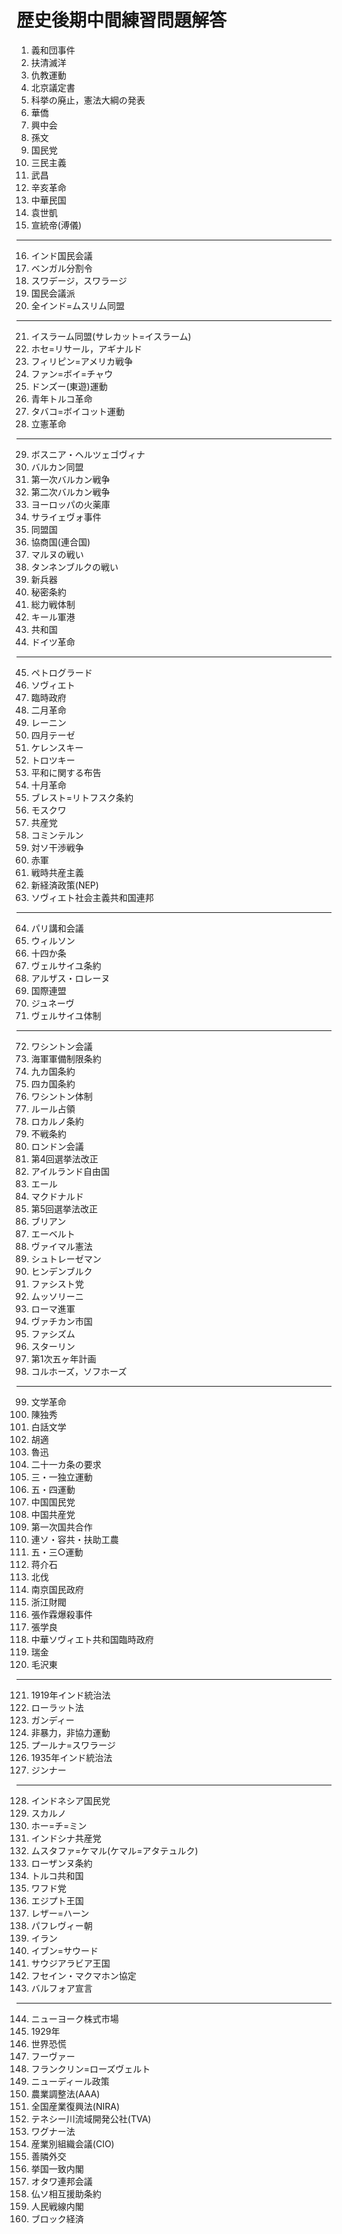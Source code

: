 # 歴史後期中間練習問題解答
1. 義和団事件
2. 扶清滅洋
3. 仇教運動
4. 北京議定書
5. 科挙の廃止，憲法大綱の発表
6. 華僑
7. 興中会
8. 孫文
9. 国民党
10. 三民主義
11. 武昌
12. 辛亥革命
13. 中華民国
14. 袁世凱
15. 宣統帝(溥儀)
---
16. インド国民会議
17. ベンガル分割令
18.  スワデージ，スワラージ
19.  国民会議派
20.  全インド=ムスリム同盟
---
21. イスラーム同盟(サレカット=イスラーム)
22. ホセ=リサール，アギナルド
23. フィリピン=アメリカ戦争
24. ファン=ボイ=チャウ
25. ドンズー(東遊)運動
26. 青年トルコ革命
27. タバコ=ボイコット運動
28. 立憲革命
---
29. ボスニア・ヘルツェゴヴィナ
30. バルカン同盟
31. 第一次バルカン戦争
32. 第二次バルカン戦争
33. ヨーロッパの火薬庫
34. サライェヴォ事件
35. 同盟国
36. 協商国(連合国)
37. マルヌの戦い
38. タンネンブルクの戦い
39. 新兵器
40. 秘密条約
41. 総力戦体制
42. キール軍港
43. 共和国
44. ドイツ革命
---
45. ペトログラード
46. ソヴィエト
47. 臨時政府
48. 二月革命
49. レーニン
50. 四月テーゼ
51. ケレンスキー
52. トロツキー
53. 平和に関する布告
54. 十月革命
55. ブレスト=リトフスク条約
56. モスクワ
57. 共産党
58. コミンテルン
59. 対ソ干渉戦争
60. 赤軍
61. 戦時共産主義
62. 新経済政策(NEP)
63. ソヴィエト社会主義共和国連邦
---
64. パリ講和会議
65. ウィルソン
66. 十四か条
67. ヴェルサイユ条約
68. アルザス・ロレーヌ
69. 国際連盟
70. ジュネーヴ
71. ヴェルサイユ体制
---
72. ワシントン会議
73. 海軍軍備制限条約
74. 九カ国条約
75. 四カ国条約
76. ワシントン体制
77. ルール占領
78. ロカルノ条約
79. 不戦条約
80. ロンドン会議
81. 第4回選挙法改正
82. アイルランド自由国
83. エール
84. マクドナルド
85. 第5回選挙法改正
86. ブリアン
87. エーベルト
88. ヴァイマル憲法
89. シュトレーゼマン
90. ヒンデンブルク
91. ファシスト党
92. ムッソリーニ
93. ローマ進軍
94. ヴァチカン市国
95. ファシズム
96. スターリン
97. 第1次五ヶ年計画
98. コルホーズ，ソフホーズ
---
99. 文学革命
100. 陳独秀
101. 白話文学
102. 胡適
103. 魯迅
104. 二十一カ条の要求
105. 三・一独立運動
106. 五・四運動
107. 中国国民党
108. 中国共産党
109. 第一次国共合作
110. 連ソ・容共・扶助工農
111. 五・三○運動
112. 蒋介石
113. 北伐
114. 南京国民政府
115. 浙江財閥
116. 張作霖爆殺事件
117. 張学良
118. 中華ソヴィエト共和国臨時政府
119. 瑞金
120. 毛沢東
---
121. 1919年インド統治法
122. ローラット法
123. ガンディー
124. 非暴力，非協力運動
125. プールナ=スワラージ
126. 1935年インド統治法
127. ジンナー
---
128. インドネシア国民党
129. スカルノ
130. ホー=チ=ミン
131. インドシナ共産党
132. ムスタファ=ケマル(ケマル=アタテュルク)
133. ローザンヌ条約
134. トルコ共和国
135. ワフド党
136. エジプト王国
137. レザー=ハーン
138. パフレヴィー朝
139. イラン
140. イブン=サウード
141. サウジアラビア王国
142. フセイン・マクマホン協定
143. バルフォア宣言
---
144. ニューヨーク株式市場
145. 1929年
146. 世界恐慌
147. フーヴァー
148. フランクリン=ローズヴェルト
149. ニューディール政策
150. 農業調整法(AAA)
151. 全国産業復興法(NIRA)
152. テネシー川流域開発公社(TVA)
153. ワグナー法
154. 産業別組織会議(CIO)
155. 善隣外交
156. 挙国一致内閣
157. オタワ連邦会議
158. 仏ソ相互援助条約
159. 人民戦線内閣
160. ブロック経済